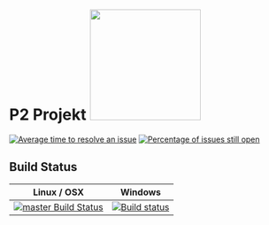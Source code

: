 
# P2 Projekt <img src="https://s3.eu-west-2.amazonaws.com/sembrik/SW2/Project/omegalul.png" width="200" height="200"></img>

[![Average time to resolve an issue](http://isitmaintained.com/badge/resolution/a307b/P2-Projekt.svg)](https://isitmaintained.com/project/a307b/P2-Projekt "Average time to resolve an issue") [![Percentage of issues still open](http://isitmaintained.com/badge/open/a307b/P2-Projekt.svg)](https://isitmaintained.com/project/a307b/P2-Projekt "Percentage of issues still open")

## Build Status

Linux / OSX | Windows
:------------: | :------------:
[![master Build Status](https://travis-ci.org/a307b/P2-Projekt.svg?branch=master)](https://travis-ci.org/TrinityCore/TrinityCore)| [![Build status](https://travis-ci.org/a307b/P2-Projekt.svg?branch=master)](https://ci.appveyor.com/project/DDuarte/trinitycore/branch/3.3.5)

